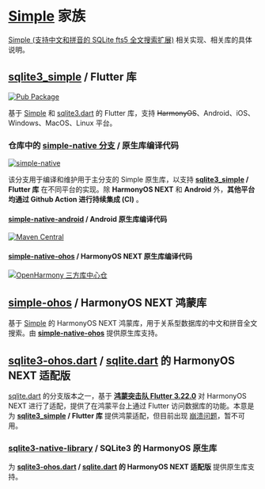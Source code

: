 # [Simple](https://github.com/wangfenjin/simple) 家族

[Simple (支持中文和拼音的 SQLite fts5 全文搜索扩展)](https://github.com/wangfenjin/simple) 相关实现、相关库的具体说明。

## [sqlite3_simple](https://github.com/SageMik/sqlite3_simple) / Flutter 库

[![Pub Package](https://img.shields.io/pub/v/sqlite3_simple?style=for-the-badge&logo=flutter)](https://pub.dev/packages/sqlite3_simple)

基于 [Simple](https://github.com/wangfenjin/simple) 和 [sqlite3.dart](https://github.com/simolus3/sqlite3.dart) 的 Flutter 库，支持 ~~HarmonyOS~~、Android、iOS、Windows、MacOS、Linux 平台。

### 仓库中的 [simple-native 分支](https://github.com/SageMik/sqlite3_simple/tree/simple-native) / 原生库编译代码

[![simple-native](https://img.shields.io/github/actions/workflow/status/SageMik/sqlite3_simple/simple.yml?branch=simple-native&label=simple-native&style=for-the-badge&logo=github&logoColor=white)](https://github.com/SageMik/sqlite3_simple/tree/simple-native)

该分支用于编译和维护用于主分支的 Simple 原生库，以支持 **[sqlite3_simple](https://github.com/SageMik/sqlite3_simple) / Flutter 库** 在不同平台的实现。除 **HarmonyOS NEXT** 和 **Android** 外，**其他平台均通过 Github Action 进行持续集成 (CI)** 。

#### [simple-native-android](https://github.com/SageMik/simple-native-android) / Android 原生库编译代码
[![Maven Central](https://img.shields.io/maven-central/v/io.github.sagemik/simple-native-android?label=Maven%20Central&style=flat-square)](https://central.sonatype.com/artifact/io.github.sagemik/simple-native-android)

#### [simple-native-ohos](https://github.com/SageMik/simple-ohos/tree/main/simple_native_ohos) / HarmonyOS NEXT 原生库编译代码

[![OpenHarmony 三方库中心仓](https://img.shields.io/badge/v1.0.2-007ec6?label=OpenHarmony%20%E4%B8%89%E6%96%B9%E5%BA%93%E4%B8%AD%E5%BF%83%E4%BB%93&style=flat-square)](https://ohpm.openharmony.cn/#/cn/detail/simple-native-ohos)

## [**simple-ohos**](https://github.com/SageMik/simple-ohos) / HarmonyOS NEXT 鸿蒙库

基于 [Simple](https://github.com/wangfenjin/simple) 的 HarmonyOS NEXT 鸿蒙库，用于关系型数据库的中文和拼音全文搜索。由 [**simple-native-ohos**](#simple-native-ohos--harmonyos-next-原生库编译代码) 提供原生库支持。

## [sqlite3-ohos.dart](https://github.com/SageMik/sqlite3-ohos.dart) / [sqlite.dart](https://github.com/simolus3/sqlite3.dart) 的 HarmonyOS NEXT 适配版

[sqlite.dart](https://github.com/simolus3/sqlite3.dart) 的分支版本之一，基于 **[鸿蒙突击队 Flutter 3.22.0](https://gitee.com/harmonycommando_flutter/flutter/tree/oh-3.22.0)** 对 HarmonyOS NEXT 进行了适配，提供了在鸿蒙平台上通过 Flutter 访问数据库的功能。本意是为 **[sqlite3_simple](https://github.com/SageMik/sqlite3_simple) / Flutter 库** 提供鸿蒙适配，但目前出现 [崩溃问题](https://github.com/SageMik/sqlite3-ohos.dart/issues/1)，暂不可用。

### [sqlite3-native-library](https://github.com/SageMik/sqlite3.arkts/tree/main/sqlite3_native_library) / SQLite3 的 HarmonyOS 原生库

为 **[sqlite3-ohos.dart](https://github.com/SageMik/sqlite3-ohos.dart) / [sqlite.dart](https://github.com/simolus3/sqlite3.dart) 的 HarmonyOS NEXT 适配版** 提供原生库支持。